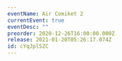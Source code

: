 ```yaml
---
eventName: Air Comiket 2
currentEvent: true
eventDesc: ""
preorder: 2020-12-26T16:00:00.000Z
release: 2021-01-20T05:26:17.074Z
id: cYqJpl5ZC
---
```

